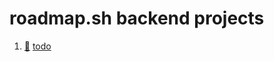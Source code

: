 # roadmap.sh backend projects

1. [📁](https://github.com/vinaykandagatla/backend-projects/tree/main/todo) [todo](https://roadmap.sh/projects/task-tracker)
